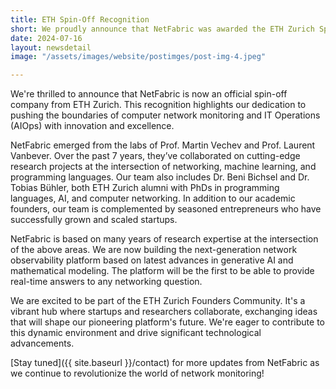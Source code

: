 ```yaml
---
title: ETH Spin-Off Recognition
short: We proudly announce that NetFabric was awarded the ETH Zurich Spin-Off label, a new milestone in our journey.
date: 2024-07-16
layout: newsdetail
image: "/assets/images/website/postimges/post-img-4.jpeg"

---
```



We're thrilled to announce that NetFabric is now an official spin-off company from ETH Zurich. This recognition highlights our dedication to pushing the boundaries of computer network monitoring and IT Operations (AIOps) with innovation and excellence.

NetFabric emerged from the labs of Prof. Martin Vechev and Prof. Laurent Vanbever. Over the past 7 years, they’ve collaborated on cutting-edge research projects at the intersection of networking, machine learning, and programming languages. Our team also includes Dr. Beni Bichsel and Dr. Tobias Bühler, both ETH Zurich alumni with PhDs in programming languages, AI, and computer networking. In addition to our academic founders, our team is complemented by seasoned entrepreneurs who have successfully grown and scaled startups.

NetFabric is based on many years of research expertise at the intersection of the above areas. We are now building the next-generation network observability platform based on latest advances in generative AI and mathematical modeling. The platform will be the first to be able to provide real-time answers to any networking question.

We are excited to be part of the ETH Zurich Founders Community. It's a vibrant hub where startups and researchers collaborate, exchanging ideas that will shape our pioneering platform's future. We're eager to contribute to this dynamic environment and drive significant technological advancements.

[Stay tuned]({{ site.baseurl }}/contact) for more updates from NetFabric as we continue to revolutionize the world of network monitoring!